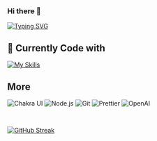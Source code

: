 ### Hi there 👋


[![Typing SVG](https://readme-typing-svg.demolab.com?font=Play&size=24&duration=4000&pause=500&color=F7881DFF&background=617DFF00&width=435&lines=Hi+I'am+Ann+Shen;Front+End+developer)](https://git.io/typing-svg)
## 🔧 Currently Code with
[![My Skills](https://skillicons.dev/icons?i=js,html,css,nextjs,react,firebase,github,materialui,styledcomponents,chakraui)](https://skillicons.dev)

## More
![Chakra UI](https://img.shields.io/static/v1?style=for-the-badge&message=Chakra+UI&color=319795&logo=Chakra+UI&logoColor=FFFFFF&label=)
![Node.js](https://img.shields.io/static/v1?style=for-the-badge&message=Node.js&color=339933&logo=Node.js&logoColor=FFFFFF&label=)
![Git](https://img.shields.io/static/v1?style=for-the-badge&message=Git&color=F05032&logo=Git&logoColor=FFFFFF&label=)
![Prettier](https://img.shields.io/static/v1?style=for-the-badge&message=Prettier&color=222222&logo=Prettier&logoColor=F7B93E&label=)
![OpenAI](https://img.shields.io/static/v1?style=for-the-badge&message=OpenAI&color=412991&logo=OpenAI&logoColor=FFFFFF&label=)

<br/>

[![GitHub Streak](https://streak-stats.demolab.com?user=ann-shen&theme=dark&border_radius=10)](https://github.com/ann-shen)
